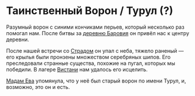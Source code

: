 # Таинственный Ворон / Турул (?)

Разумный ворон с синими кончиками перьев, который несколько раз помогал нам. После битвы за [деревню Баровия](../../locations/barovia-village.md) он привёл нас к центру деревни.

После нашей встречи со [Страдом](../strahd-von-zarovich.md) он упал с неба, тяжело раненый — его крылья были пронзены множеством серебряных шипов. Его преследовали странные существа, похожие на пугал, которых мы победили. В лагере [Вистани](../../factions/vistani.md) нам удалось его исцелить.

[Мадам Ева](madam-eva.md) упомянула, что у неё был старый ворон по имени Турул, и, возможно, это он и есть.
